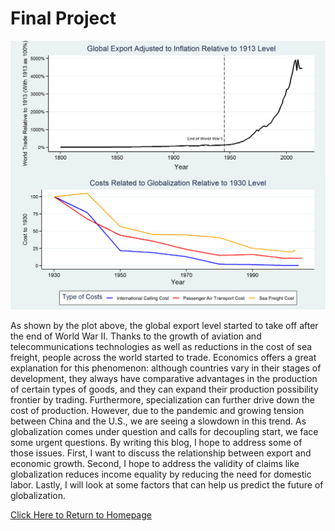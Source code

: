 # Final Project

<p align="center">
<img src="Figures/FinalProject/Plot1.png" width="900" />
</p>

As shown by the plot above, the global export level started to take off after the end of World War II. Thanks to the growth of aviation and telecommunications technologies as well as reductions in the cost of sea freight, people across the world started to trade. Economics offers a great explanation for this phenomenon: although countries vary in their stages of development, they always have comparative advantages in the production of certain types of goods, and they can expand their production possibility frontier by trading. Furthermore, specialization can further drive down the cost of production. However, due to the pandemic and growing tension between China and the U.S., we are seeing a slowdown in this trend. As globalization comes under question and calls for decoupling start, we face some urgent questions. By writing this blog, I hope to address some of those issues. First, I want to discuss the relationship between export and economic growth. Second, I hope to address the validity of claims like globalization reduces income equality by reducing the need for domestic labor. Lastly, I will look at some factors that can help us predict the future of globalization.



[Click Here to Return to Homepage](README.md)

